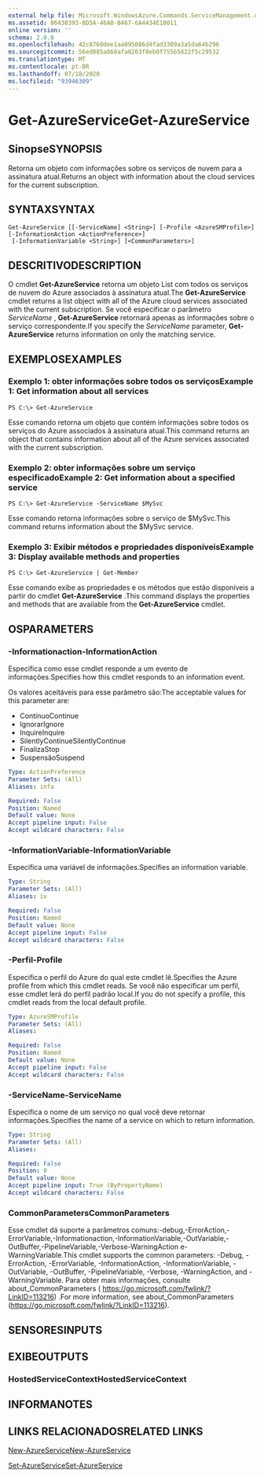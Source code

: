 ```yaml
---
external help file: Microsoft.WindowsAzure.Commands.ServiceManagement.dll-Help.xml
ms.assetid: 86438393-8D5A-46A0-B467-6A4434E18011
online version: ''
schema: 2.0.0
ms.openlocfilehash: 42c8760dee1aa095086d4fad3309a3a5da64b296
ms.sourcegitcommit: 56ed085a868afa8263f8eb0f755b5822f5c29532
ms.translationtype: MT
ms.contentlocale: pt-BR
ms.lasthandoff: 07/18/2020
ms.locfileid: "93946309"
---
```

# <span data-ttu-id="9413b-101">Get-AzureService</span><span class="sxs-lookup"><span data-stu-id="9413b-101">Get-AzureService</span></span>

## <span data-ttu-id="9413b-102">Sinopse</span><span class="sxs-lookup"><span data-stu-id="9413b-102">SYNOPSIS</span></span>
<span data-ttu-id="9413b-103">Retorna um objeto com informações sobre os serviços de nuvem para a assinatura atual.</span><span class="sxs-lookup"><span data-stu-id="9413b-103">Returns an object with information about the cloud services for the current subscription.</span></span>

## <span data-ttu-id="9413b-104">SYNTAX</span><span class="sxs-lookup"><span data-stu-id="9413b-104">SYNTAX</span></span>

```
Get-AzureService [[-ServiceName] <String>] [-Profile <AzureSMProfile>] [-InformationAction <ActionPreference>]
 [-InformationVariable <String>] [<CommonParameters>]
```

## <span data-ttu-id="9413b-105">DESCRITIVO</span><span class="sxs-lookup"><span data-stu-id="9413b-105">DESCRIPTION</span></span>
<span data-ttu-id="9413b-106">O cmdlet **Get-AzureService** retorna um objeto List com todos os serviços de nuvem do Azure associados à assinatura atual.</span><span class="sxs-lookup"><span data-stu-id="9413b-106">The **Get-AzureService** cmdlet returns a list object with all of the Azure cloud services associated with the current subscription.</span></span>
<span data-ttu-id="9413b-107">Se você especificar o parâmetro *ServiceName* , **Get-AzureService** retornará apenas as informações sobre o serviço correspondente.</span><span class="sxs-lookup"><span data-stu-id="9413b-107">If you specify the *ServiceName* parameter, **Get-AzureService** returns information on only the matching service.</span></span>

## <span data-ttu-id="9413b-108">EXEMPLOS</span><span class="sxs-lookup"><span data-stu-id="9413b-108">EXAMPLES</span></span>

### <span data-ttu-id="9413b-109">Exemplo 1: obter informações sobre todos os serviços</span><span class="sxs-lookup"><span data-stu-id="9413b-109">Example 1: Get information about all services</span></span>
```
PS C:\> Get-AzureService
```

<span data-ttu-id="9413b-110">Esse comando retorna um objeto que contém informações sobre todos os serviços do Azure associados à assinatura atual.</span><span class="sxs-lookup"><span data-stu-id="9413b-110">This command returns an object that contains information about all of the Azure services associated with the current subscription.</span></span>

### <span data-ttu-id="9413b-111">Exemplo 2: obter informações sobre um serviço especificado</span><span class="sxs-lookup"><span data-stu-id="9413b-111">Example 2: Get information about a specified service</span></span>
```
PS C:\> Get-AzureService -ServiceName $MySvc
```

<span data-ttu-id="9413b-112">Esse comando retorna informações sobre o serviço de $MySvc.</span><span class="sxs-lookup"><span data-stu-id="9413b-112">This command returns information about the $MySvc service.</span></span>

### <span data-ttu-id="9413b-113">Exemplo 3: Exibir métodos e propriedades disponíveis</span><span class="sxs-lookup"><span data-stu-id="9413b-113">Example 3: Display available methods and properties</span></span>
```
PS C:\> Get-AzureService | Get-Member
```

<span data-ttu-id="9413b-114">Esse comando exibe as propriedades e os métodos que estão disponíveis a partir do cmdlet **Get-AzureService** .</span><span class="sxs-lookup"><span data-stu-id="9413b-114">This command displays the properties and methods that are available from the **Get-AzureService** cmdlet.</span></span>

## <span data-ttu-id="9413b-115">OS</span><span class="sxs-lookup"><span data-stu-id="9413b-115">PARAMETERS</span></span>

### <span data-ttu-id="9413b-116">-Informationaction</span><span class="sxs-lookup"><span data-stu-id="9413b-116">-InformationAction</span></span>
<span data-ttu-id="9413b-117">Especifica como esse cmdlet responde a um evento de informações.</span><span class="sxs-lookup"><span data-stu-id="9413b-117">Specifies how this cmdlet responds to an information event.</span></span>

<span data-ttu-id="9413b-118">Os valores aceitáveis para esse parâmetro são:</span><span class="sxs-lookup"><span data-stu-id="9413b-118">The acceptable values for this parameter are:</span></span>

- <span data-ttu-id="9413b-119">Contínuo</span><span class="sxs-lookup"><span data-stu-id="9413b-119">Continue</span></span>
- <span data-ttu-id="9413b-120">Ignorar</span><span class="sxs-lookup"><span data-stu-id="9413b-120">Ignore</span></span>
- <span data-ttu-id="9413b-121">Inquire</span><span class="sxs-lookup"><span data-stu-id="9413b-121">Inquire</span></span>
- <span data-ttu-id="9413b-122">SilentlyContinue</span><span class="sxs-lookup"><span data-stu-id="9413b-122">SilentlyContinue</span></span>
- <span data-ttu-id="9413b-123">Finaliza</span><span class="sxs-lookup"><span data-stu-id="9413b-123">Stop</span></span>
- <span data-ttu-id="9413b-124">Suspensão</span><span class="sxs-lookup"><span data-stu-id="9413b-124">Suspend</span></span>

```yaml
Type: ActionPreference
Parameter Sets: (All)
Aliases: infa

Required: False
Position: Named
Default value: None
Accept pipeline input: False
Accept wildcard characters: False
```

### <span data-ttu-id="9413b-125">-InformationVariable</span><span class="sxs-lookup"><span data-stu-id="9413b-125">-InformationVariable</span></span>
<span data-ttu-id="9413b-126">Especifica uma variável de informações.</span><span class="sxs-lookup"><span data-stu-id="9413b-126">Specifies an information variable.</span></span>

```yaml
Type: String
Parameter Sets: (All)
Aliases: iv

Required: False
Position: Named
Default value: None
Accept pipeline input: False
Accept wildcard characters: False
```

### <span data-ttu-id="9413b-127">-Perfil</span><span class="sxs-lookup"><span data-stu-id="9413b-127">-Profile</span></span>
<span data-ttu-id="9413b-128">Especifica o perfil do Azure do qual este cmdlet lê.</span><span class="sxs-lookup"><span data-stu-id="9413b-128">Specifies the Azure profile from which this cmdlet reads.</span></span>
<span data-ttu-id="9413b-129">Se você não especificar um perfil, esse cmdlet lerá do perfil padrão local.</span><span class="sxs-lookup"><span data-stu-id="9413b-129">If you do not specify a profile, this cmdlet reads from the local default profile.</span></span>

```yaml
Type: AzureSMProfile
Parameter Sets: (All)
Aliases: 

Required: False
Position: Named
Default value: None
Accept pipeline input: False
Accept wildcard characters: False
```

### <span data-ttu-id="9413b-130">-ServiceName</span><span class="sxs-lookup"><span data-stu-id="9413b-130">-ServiceName</span></span>
<span data-ttu-id="9413b-131">Especifica o nome de um serviço no qual você deve retornar informações.</span><span class="sxs-lookup"><span data-stu-id="9413b-131">Specifies the name of a service on which to return information.</span></span>

```yaml
Type: String
Parameter Sets: (All)
Aliases: 

Required: False
Position: 0
Default value: None
Accept pipeline input: True (ByPropertyName)
Accept wildcard characters: False
```

### <span data-ttu-id="9413b-132">CommonParameters</span><span class="sxs-lookup"><span data-stu-id="9413b-132">CommonParameters</span></span>
<span data-ttu-id="9413b-133">Esse cmdlet dá suporte a parâmetros comuns:-debug,-ErrorAction,-ErrorVariable,-Informationaction,-InformationVariable,-OutVariable,-OutBuffer,-PipelineVariable,-Verbose-WarningAction e-WarningVariable.</span><span class="sxs-lookup"><span data-stu-id="9413b-133">This cmdlet supports the common parameters: -Debug, -ErrorAction, -ErrorVariable, -InformationAction, -InformationVariable, -OutVariable, -OutBuffer, -PipelineVariable, -Verbose, -WarningAction, and -WarningVariable.</span></span> <span data-ttu-id="9413b-134">Para obter mais informações, consulte about_CommonParameters ( https://go.microsoft.com/fwlink/?LinkID=113216) .</span><span class="sxs-lookup"><span data-stu-id="9413b-134">For more information, see about_CommonParameters (https://go.microsoft.com/fwlink/?LinkID=113216).</span></span>

## <span data-ttu-id="9413b-135">SENSORES</span><span class="sxs-lookup"><span data-stu-id="9413b-135">INPUTS</span></span>

## <span data-ttu-id="9413b-136">EXIBE</span><span class="sxs-lookup"><span data-stu-id="9413b-136">OUTPUTS</span></span>

### <span data-ttu-id="9413b-137">HostedServiceContext</span><span class="sxs-lookup"><span data-stu-id="9413b-137">HostedServiceContext</span></span>

## <span data-ttu-id="9413b-138">INFORMA</span><span class="sxs-lookup"><span data-stu-id="9413b-138">NOTES</span></span>

## <span data-ttu-id="9413b-139">LINKS RELACIONADOS</span><span class="sxs-lookup"><span data-stu-id="9413b-139">RELATED LINKS</span></span>

[<span data-ttu-id="9413b-140">New-AzureService</span><span class="sxs-lookup"><span data-stu-id="9413b-140">New-AzureService</span></span>](./New-AzureService.md)

[<span data-ttu-id="9413b-141">Set-AzureService</span><span class="sxs-lookup"><span data-stu-id="9413b-141">Set-AzureService</span></span>](./Set-AzureService.md)


